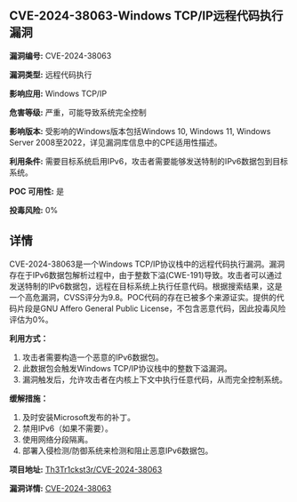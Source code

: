 ## CVE-2024-38063-Windows TCP/IP远程代码执行漏洞

**漏洞编号:** CVE-2024-38063

**漏洞类型:** 远程代码执行

**影响应用:** Windows TCP/IP

**危害等级:** 严重，可能导致系统完全控制

**影响版本:** 受影响的Windows版本包括Windows 10, Windows 11, Windows Server 2008至2022，详见漏洞库信息中的CPE适用性描述。

**利用条件:** 需要目标系统启用IPv6，攻击者需要能够发送特制的IPv6数据包到目标系统。

**POC 可用性:** 是

**投毒风险:** 0%

## 详情

CVE-2024-38063是一个Windows TCP/IP协议栈中的远程代码执行漏洞。漏洞存在于IPv6数据包解析过程中，由于整数下溢(CWE-191)导致。攻击者可以通过发送特制的IPv6数据包，远程在目标系统上执行任意代码。根据搜索结果，这是一个高危漏洞，CVSS评分为9.8。POC代码的存在已被多个来源证实。提供的代码片段是GNU Affero General Public License，不包含恶意代码，因此投毒风险评估为0%。

**利用方式：**

1.  攻击者需要构造一个恶意的IPv6数据包。
2.  此数据包会触发Windows TCP/IP协议栈中的整数下溢漏洞。
3.  漏洞触发后，允许攻击者在内核上下文中执行任意代码，从而完全控制系统。

**缓解措施：**

1.  及时安装Microsoft发布的补丁。
2.  禁用IPv6（如果不需要）。
3.  使用网络分段隔离。
4.  部署入侵检测/防御系统来检测和阻止恶意IPv6数据包。

**项目地址:** [Th3Tr1ckst3r/CVE-2024-38063](https://github.com/Th3Tr1ckst3r/CVE-2024-38063)

**漏洞详情:** [CVE-2024-38063](https://nvd.nist.gov/vuln/detail/CVE-2024-38063)